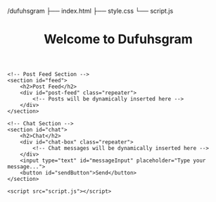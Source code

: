 /dufuhsgram
  ├── index.html
  ├── style.css
  └── script.js
<!DOCTYPE html>
<html lang="en">
<head>
    <meta charset="UTF-8">
    <meta name="viewport" content="width=device-width, initial-scale=1.0">
    <title>Dufuhsgram</title>
    <link rel="stylesheet" href="style.css">
</head>
<body>
    <header>
        <h1>Welcome to Dufuhsgram</h1>
    </header>

    <!-- Post Feed Section -->
    <section id="feed">
        <h2>Post Feed</h2>
        <div id="post-feed" class="repeater">
            <!-- Posts will be dynamically inserted here -->
        </div>
    </section>

    <!-- Chat Section -->
    <section id="chat">
        <h2>Chat</h2>
        <div id="chat-box" class="repeater">
            <!-- Chat messages will be dynamically inserted here -->
        </div>
        <input type="text" id="messageInput" placeholder="Type your message...">
        <button id="sendButton">Send</button>
    </section>

    <script src="script.js"></script>
</body>
</html>
